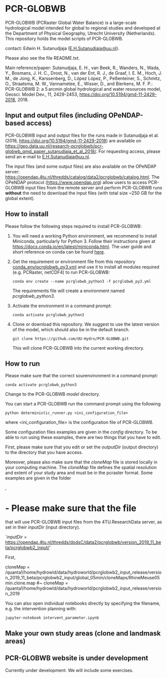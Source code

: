# PCR-GLOBWB

PCR-GLOBWB (PCRaster Global Water Balance) is a large-scale hydrological model intended for global to regional studies and developed at the Department of Physical Geography, Utrecht University (Netherlands). This repository holds the model scripts of PCR-GLOBWB. 

contact: Edwin H. Sutanudjaja (E.H.Sutanudjaja@uu.nl).

Please also see the file README.txt.

Main reference/paper: Sutanudjaja, E. H., van Beek, R., Wanders, N., Wada, Y., Bosmans, J. H. C., Drost, N., van der Ent, R. J., de Graaf, I. E. M., Hoch, J. M., de Jong, K., Karssenberg, D., López López, P., Peßenteiner, S., Schmitz, O., Straatsma, M. W., Vannametee, E., Wisser, D., and Bierkens, M. F. P.: PCR-GLOBWB 2: a 5 arcmin global hydrological and water resources model, Geosci. Model Dev., 11, 2429-2453, https://doi.org/10.5194/gmd-11-2429-2018, 2018.

## Input and output files (including OPeNDAP-based access)

PCR-GLOBWB input and output files for the runs made in Sutanudjaja et al. (2018, https://doi.org/10.5194/gmd-11-2429-2018) are available on https://geo.data.uu.nl/research-pcrglobwb/pcr-globwb_gmd_paper_sutanudjaja_et_al_2018/. For requesting access, please send an e-mail to E.H.Sutanudjaja@uu.nl.

The input files (and some output files) are also available on the OPeNDAP server: https://opendap.4tu.nl/thredds/catalog/data2/pcrglobwb/catalog.html. The OPeNDAP protocol (https://www.opendap.org) allow users to access PCR-GLOBWB input files from the remote server and perform PCR-GLOBWB runs **without** the need to download the input files (with total size ~250 GB for the global extent).

## How to install

Please follow the following steps required to install PCR-GLOBWB:

 1. You will need a working Python environment, we recommend to install Miniconda, particularly for Python 3. Follow their instructions given at https://docs.conda.io/en/latest/miniconda.html. The user guide and short reference on conda can be found [here](https://docs.conda.io/projects/conda/en/latest/user-guide/cheatsheet.html).

 2. Get the requirement or environment file from this repository [conda_env/pcrglobwb_py3.yml](conda_env/pcrglobwb_py3.yml) and use it to install all modules required (e.g. PCRaster, netCDF4) to run PCR-GLOBWB:

    `conda env create --name pcrglobwb_python3 -f pcrglobwb_py3.yml`

    The requirements file will create a environment named *pcrglobwb_python3*.

 3. Activate the environment in a command prompt:

    `conda activate pcrglobwb_python3`

 4. Clone or download this repository. We suggest to use the latest version of the model, which should also be in the default branch. 

    `git clone https://github.com/UU-Hydro/PCR-GLOBWB.git`

    This will clone PCR-GLOBWB into the current working directory.


## How to run

Please make sure that the correct sourenvironment in a command prompt:

`conda activate pcrglobwb_python3`

Change to the PCR-GLOBWB *model* directory.

You can start a PCR-GLOBWB run the command prompt using the following 

`python deterministic_runner.py <ini_configuration_file>`

where <ini_configuration_file> is the configuration file of PCR-GLOBWB. 

Some configuration files examples are given in the *config* directory. To be able to run using these examples, there are two things that you have to edit. 

First, please make sure that you edit or set the *outputDir* (output directory) to the directory that you have access. 


Moreover, please also make sure that the *cloneMap* file is stored locally in your computing machine. The *cloneMap* file defines the spatial resolution and extent of your study area and must be in the pcraster format. Some examples are given in the folder


, 
# - Please make sure that the file 

that will use PCR-GLOBWB input files from the 4TU.ResearchData server, as set in their *inputDir* (input directory).

`inputDir = https://opendap.4tu.nl/thredds/dodsC/data2/pcrglobwb/version_2019_11_beta/pcrglobwb2_input/'


First, 


cloneMap    = /quanta1/home/hydrowld/data/hydroworld/pcrglobwb2_input_release/version_2019_11_beta/pcrglobwb2_input/global_05min/cloneMaps/RhineMeuse05min.clone.map
#~ cloneMap = /quanta1/home/hydrowld/data/hydroworld/pcrglobwb2_input_release/version_2019

You can also open individual notebooks directly by specifying the filename, e.g. the intervention planning with:

`jupyter-notebook intervent_parameter.ipynb`


## Make your own study areas (clone and landmask areas)



## PCR-GLOBWB website is under development

Currently under development. 
We will include some exercises. 


